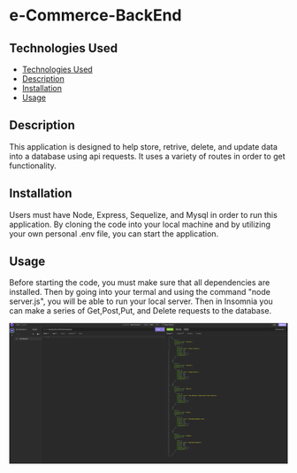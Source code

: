 # e-Commerce-BackEnd

## Technologies Used
- [Technologies Used](#technologies-used)
- [Description](#description)
- [Installation](#installation)
- [Usage](#usage)

## Description
This application is designed to help store, retrive, delete, and update data into a database using api requests. It uses a variety of routes in order to get functionality.

## Installation
Users must have Node, Express, Sequelize, and Mysql in order to run this application. By cloning the code into your local machine and by utilizing your own personal .env file, you can start the application.

## Usage
Before starting the code, you must make sure that all dependencies are installed. Then by going into your termal and using the command "node server.js", you will be able to run your local server. Then in Insomnia you can make a series of Get,Post,Put, and Delete requests to the database.

![alt text](./assets/images/insomnia.png)
